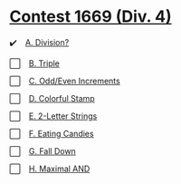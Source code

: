 # [Contest 1669 (Div. 4)](https://codeforces.com/contest/1669)

✔️ &ensp; [A. Division?](https://codeforces.com/contest/1669/problem/A)

⬜ &ensp; [B. Triple](https://codeforces.com/contest/1669/problem/B)

⬜ &ensp; [C. Odd/Even Increments](https://codeforces.com/contest/1669/problem/C)

⬜ &ensp; [D. Colorful Stamp](https://codeforces.com/contest/1669/problem/D)

⬜ &ensp; [E. 2-Letter Strings](https://codeforces.com/contest/1669/problem/E)

⬜ &ensp; [F. Eating Candies](https://codeforces.com/contest/1669/problem/F)

⬜ &ensp; [G. Fall Down](https://codeforces.com/contest/1669/problem/G) 

⬜ &ensp; [H. Maximal AND](https://codeforces.com/contest/1669/problem/H) 
